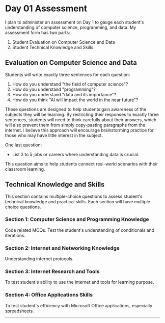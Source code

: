 # Day 01 Assessment

I plan to administer an assessment on Day 1 to gauge each student's understanding of computer science, programming, and data. My assessment form has two parts:

1. Student Evaluation on Computer Science and Data
2. Student Technical Knowledge and Skills

## Evaluation on Computer Science and Data

Students will write exactly three sentences for each question:

1. How do you understand "the field of computer science"?
2. How do you understand "programming"?
3. How do you understand "data and its importance"?
4. How do you think "AI will impact the world in the near future"?

These questions are designed to help students gain awareness of the subjects they will be learning. By restricting their responses to exactly three sentences, students will need to think carefully about their answers, which will also prevent them from simply copy-pasting paragraphs from the internet. I believe this approach will encourage brainstorming practice for those who may have little interest in the subject.

One last question:

- List 3 to 5 jobs or careers where understanding data is crucial.

This question aims to help students connect real-world scenarios with their classroom learning.

## Technical Knowledge and Skills

This section contains multiple-choice questions to assess student's technical knowledge and practical skills. Each section will have multiple choice questions.

### Section 1: Computer Science and Programming Knowledge

Code related MCQs. Test the student's understanding of conditionals and iterations.

### Section 2: Internet and Networking Knowledge

Understanding internet protocols.

### Section 3: Internet Research and Tools

To test student's ability to use the internet and tools for learning purpose.

### Section 4: Office Applications Skills

To test student's efficiency with Microsoft Office applications, especially spreadsheets.

---
